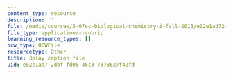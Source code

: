 ```yaml
---
content_type: resource
description: ''
file: /media/courses/5-07sc-biological-chemistry-i-fall-2013/e02e1ad72dbffd0546c37378627f42fd_BYhaXjwgn5I.srt
file_type: application/x-subrip
learning_resource_types: []
ocw_type: OCWFile
resourcetype: Other
title: 3play caption file
uid: e02e1ad7-2dbf-fd05-46c3-7378627f42fd
---
```

